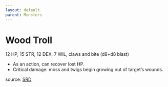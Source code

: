```yaml
---
layout: default
parent: Monsters
---
```

# Wood Troll
12 HP, 15 STR, 12 DEX, 7 WIL, claws and bite (d8+d8 blast)  
- As an action, can recover lost HP.   
- Critical damage: moss and twigs begin growing out of target’s wounds.   

source: [SRD](/cairn-srd#Bestiary)
